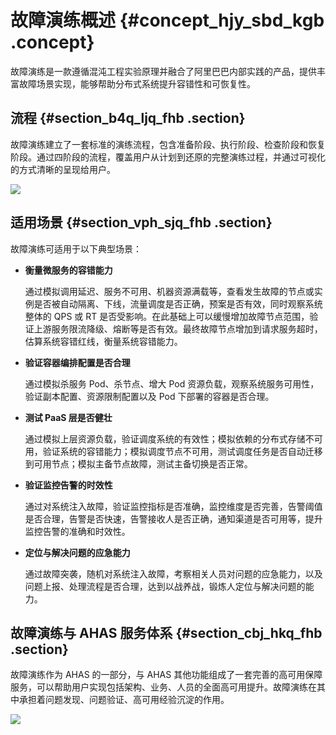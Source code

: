 # 故障演练概述 {#concept_hjy_sbd_kgb .concept}

故障演练是一款遵循混沌工程实验原理并融合了阿里巴巴内部实践的产品，提供丰富故障场景实现，能够帮助分布式系统提升容错性和可恢复性。

## 流程 {#section_b4q_ljq_fhb .section}

故障演练建立了一套标准的演练流程，包含准备阶段、执行阶段、检查阶段和恢复阶段。通过四阶段的流程，覆盖用户从计划到还原的完整演练过程，并通过可视化的方式清晰的呈现给用户。

![](https://aliware-images.oss-cn-hangzhou.aliyuncs.com/ahas/dg_chaos_process.png) 

## 适用场景 {#section_vph_sjq_fhb .section}

故障演练可适用于以下典型场景：

-   **衡量微服务的容错能力**

    通过模拟调用延迟、服务不可用、机器资源满载等，查看发生故障的节点或实例是否被自动隔离、下线，流量调度是否正确，预案是否有效，同时观察系统整体的 QPS 或 RT 是否受影响。在此基础上可以缓慢增加故障节点范围，验证上游服务限流降级、熔断等是否有效。最终故障节点增加到请求服务超时，估算系统容错红线，衡量系统容错能力。

-   **验证容器编排配置是否合理**

    通过模拟杀服务 Pod、杀节点、增大 Pod 资源负载，观察系统服务可用性，验证副本配置、资源限制配置以及 Pod 下部署的容器是否合理。

-   **测试 PaaS 层是否健壮**

    通过模拟上层资源负载，验证调度系统的有效性；模拟依赖的分布式存储不可用，验证系统的容错能力；模拟调度节点不可用，测试调度任务是否自动迁移到可用节点；模拟主备节点故障，测试主备切换是否正常。

-   **验证监控告警的时效性**

    通过对系统注入故障，验证监控指标是否准确，监控维度是否完善，告警阈值是否合理，告警是否快速，告警接收人是否正确，通知渠道是否可用等，提升监控告警的准确和时效性。

-   **定位与解决问题的应急能力**

    通过故障突袭，随机对系统注入故障，考察相关人员对问题的应急能力，以及问题上报、处理流程是否合理，达到以战养战，锻炼人定位与解决问题的能力。


## 故障演练与 AHAS 服务体系 {#section_cbj_hkq_fhb .section}

故障演练作为 AHAS 的一部分，与 AHAS 其他功能组成了一套完善的高可用保障服务，可以帮助用户实现包括架构、业务、人员的全面高可用提升。故障演练在其中承担着问题发现、问题验证、高可用经验沉淀的作用。

![](https://aliware-images.oss-cn-hangzhou.aliyuncs.com/ahas/dg_chaos_ahas_component.png) 

